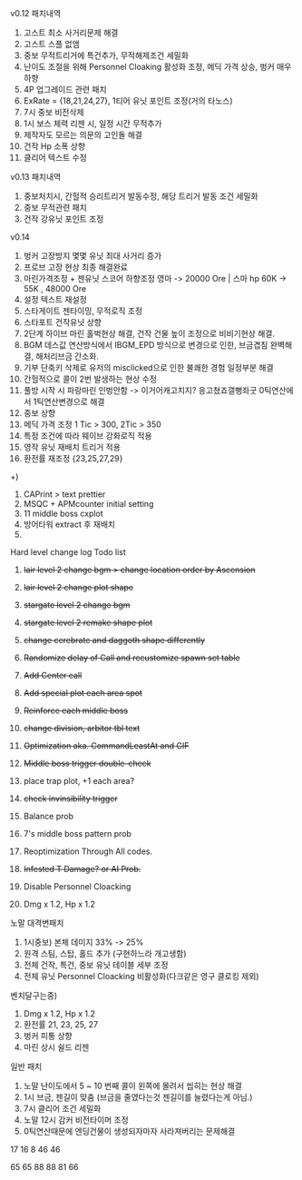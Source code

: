 v0.12
패치내역

1. 고스트 최소 사거리문제 해결
2. 고스트 스플 없앰
3. 중보 무적트리거에 특건추가, 무적해제조건 세밀화
4. 난이도 조절을 위해 Personnel Cloaking 활성화 조정, 메딕 가격 상승, 벙커 매우 하향
5. 4P 업그레이드 관련 패치
6. ExRate = {18,21,24,27}, 1티어 유닛 포인트 조정(거의 타노스)
7. 7시 중보 비전삭제
8. 1시 보스 체력 리젠 시, 일정 시간 무적추가
9. 제작자도 모르는 의문의 고인돌 해결
10. 건작 Hp 소폭 상향
11. 클리어 텍스트 수정

v0.13
패치내역

1. 중보처치시, 간헐적 승리트리거 발동수정, 해당 트리거 발동 조건 세밀화
2. 중보 무적관련 패치
3. 건작 강유닛 포인트 조정

v0.14

1. 벙커 고장방지 몇몇 유닛 최대 사거리 증가
2. 프로브 고장 현상 최종 해결완료
3. 마린가격조정 + 젠유닛 스코어 하향조정 영마 -> 20000 Ore | 스마 hp 60K -> 55K , 48000 Ore
4. 설정 텍스트 재설정
5. 스타게이트 젠타이밍, 무적로직 조정
6. 스타포트 건작유닛 상향
7. 2단계 하이브 마린 홀벅현상 해결, 건작 건물 높이 조정으로 비비기현상 해결.
8. BGM 데스값 연산방식에서 IBGM_EPD 방식으로 변경으로 인한, 브금겹침 완벽해결, 해처리브금 간소화.
9. 기부 단축키 삭제로 유저의 misclicked으로 인한 불쾌한 경험 일정부분 해결
10. 간헐적으로 콜이 2번 발생하는 현상 수정
11. 풀방 시작 시 파랑마린 인벙안함 -> 이거어캐고치지? 응고쳤죠갤뻥좌굿 0틱연산에서 1틱연산변경으로 해결
12. 중보 상향
13. 메딕 가격 조정 1 Tic > 300, 2Tic > 350
14. 특정 조건에 따라 웨이브 강화로직 적용
15. 영작 유닛 재배치 트리거 적용
16. 환전률 재조정 {23,25,27,29}

+)

1. CAPrint > text prettier
2. MSQC + APMcounter initial setting
3. 11 middle boss cxplot
4. 방어타워 extract 후 재배치
5.

Hard level change log Todo list

1. ~~lair level 2 change bgm > change location order by Ascension~~
2. ~~lair level 2 change plot shape~~
3. ~~stargate level 2 change bgm~~
4. ~~stargate level 2 remake shape plot~~
5. ~~change cerebrate and daggoth shape differently~~
6. ~~Randomize delay of Call and recustomize spawn set table~~
7. ~~Add Center call~~
8. ~~Add special plot each area spot~~
9. ~~Reinforce each middle boss~~
10. ~~change division, arbitor tbl text~~
11. ~~Optimization aka. CommandLeastAt and CIF~~
12. ~~Middle boss trigger double-check~~
13. place trap plot, +1 each area?
14. ~~check invinsibility trigger~~
15. Balance prob
16. 7's middle boss pattern prob
17. Reoptimization Through All codes.
18. ~~Infested T Damage? or AI Prob.~~

19. Disable Personnel Cloacking
20. Dmg x 1.2, Hp x 1.2

노말 대격변패치

1. 1시중보) 본체 데미지 33% -> 25%
2. 원격 스팀, 스탑, 홀드 추가 (구현하느라 개고생함)
3. 전체 건작, 특건, 중보 유닛 테이블 세부 조정
4. 전체 유닛 Personnel Cloacking 비활성화(다크같은 영구 클로킹 제외)

벤치달구는중)

1. Dmg x 1.2, Hp x 1.2
2. 환전률 21, 23, 25, 27
3. 벙커 피통 상향
4. 마린 상시 쉴드 리젠

일반 패치

1. 노말 난이도에서 5 ~ 10 번째 콜이 왼쪽에 몰려서 씹히는 현상 해결
2. 1시 브금, 젠길이 맞춤 (브금을 줄였다는것 젠길이를 늘렸다는게 아님.)
3. 7시 클리어 조건 세밀화
4. 노말 12시 감커 비전타이머 조정
5. 0틱연산때문에 엔딩건물이 생성되자마자 사라져버리는 문제해결

17 16
8
46 46

65 65
88 88
81 66
